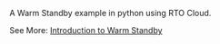 A Warm Standby example in python using RTO Cloud.

See More:
[Introduction to Warm Standby](https://developers.refinitiv.com/en/article-catalog/article/introduction-to-the-refinitiv-real-time-sdk-warm-standby-feature)


